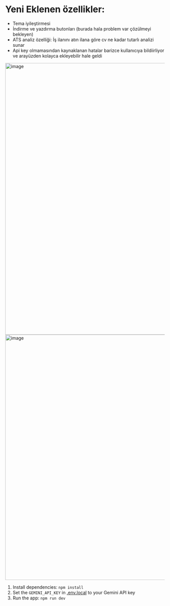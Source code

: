 # Yeni Eklenen özellikler:
- Tema iyileştirmesi
- İndirme ve yazdırma butonları (burada hala problem var çözülmeyi bekleyen)
- ATS analiz özelliği: İş ilanını atın ilana göre cv ne kadar tutarlı analizi sunar
- Api key olmamasından kaynaklanan hatalar barizce kullanıcıya bildiirliyor ve arayüzden kolayca ekleyebilir hale geldi
<img width="1368" height="855" alt="image" src="https://github.com/user-attachments/assets/267aca02-64ee-4230-9929-f22441ca1a06" />
<img width="601" height="772" alt="image" src="https://github.com/user-attachments/assets/1f0e3898-61ff-43fd-96f4-f5a74ebbdbc4" />



1. Install dependencies:
   `npm install`
2. Set the `GEMINI_API_KEY` in [.env.local](.env.local) to your Gemini API key
3. Run the app:
   `npm run dev`
